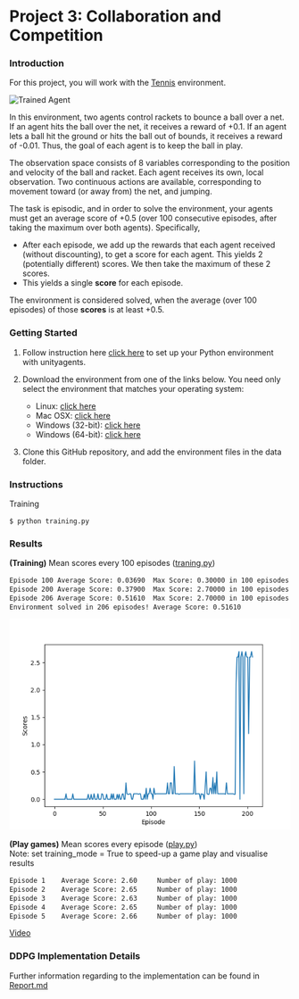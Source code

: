 [//]: # (Image References)
[image1]: https://user-images.githubusercontent.com/10624937/42135623-e770e354-7d12-11e8-998d-29fc74429ca2.gif "Trained Agent"


# Project 3: Collaboration and Competition

### Introduction

For this project, you will work with the [Tennis](https://github.com/Unity-Technologies/ml-agents/blob/master/docs/Learning-Environment-Examples.md#tennis) environment.

![Trained Agent][image1]

In this environment, two agents control rackets to bounce a ball over a net. If an agent hits the ball over the net, it receives a reward of +0.1.  If an agent lets a ball hit the ground or hits the ball out of bounds, it receives a reward of -0.01.  Thus, the goal of each agent is to keep the ball in play.

The observation space consists of 8 variables corresponding to the position and velocity of the ball and racket. Each agent receives its own, local observation.  Two continuous actions are available, corresponding to movement toward (or away from) the net, and jumping. 

The task is episodic, and in order to solve the environment, your agents must get an average score of +0.5 (over 100 consecutive episodes, after taking the maximum over both agents). Specifically,

- After each episode, we add up the rewards that each agent received (without discounting), to get a score for each agent. This yields 2 (potentially different) scores. We then take the maximum of these 2 scores.
- This yields a single **score** for each episode.

The environment is considered solved, when the average (over 100 episodes) of those **scores** is at least +0.5.

### Getting Started
1. Follow instruction here [click here](https://github.com/udacity/deep-reinforcement-learning#dependencies) to set up your Python environment with unityagents.  

2. Download the environment from one of the links below.  You need only select the environment that matches your operating system:
    - Linux: [click here](https://s3-us-west-1.amazonaws.com/udacity-drlnd/P3/Tennis/Tennis_Linux.zip)
    - Mac OSX: [click here](https://s3-us-west-1.amazonaws.com/udacity-drlnd/P3/Tennis/Tennis.app.zip)
    - Windows (32-bit): [click here](https://s3-us-west-1.amazonaws.com/udacity-drlnd/P3/Tennis/Tennis_Windows_x86.zip)
    - Windows (64-bit): [click here](https://s3-us-west-1.amazonaws.com/udacity-drlnd/P3/Tennis/Tennis_Windows_x86_64.zip)
   

3. Clone this GitHub repository, and add the environment files in the data folder.

### Instructions  

Training
```
$ python training.py
```

### Results
**(Training)** Mean scores every 100 episodes ([traning.py](./training.py))
```
Episode 100	Average Score: 0.03690	Max Score: 0.30000 in 100 episodes
Episode 200	Average Score: 0.37900	Max Score: 2.70000 in 100 episodes
Episode 206	Average Score: 0.51610	Max Score: 2.70000 in 100 episodes
Environment solved in 206 episodes!	Average Score: 0.51610
```
![train](./tennis_scores.png)


**(Play games)** Mean scores every episode ([play.py](./play.py))   
Note: set training_mode = True to speed-up a game play and visualise results
```
Episode 1	 Average Score: 2.60	 Number of play: 1000
Episode 2	 Average Score: 2.65	 Number of play: 1000
Episode 3	 Average Score: 2.63	 Number of play: 1000
Episode 4	 Average Score: 2.65	 Number of play: 1000
Episode 5	 Average Score: 2.66	 Number of play: 1000
```
[Video](./tennis.mp4) 

### DDPG Implementation Details

Further information regarding to the implementation can be found in [Report.md](./Report.md)   



